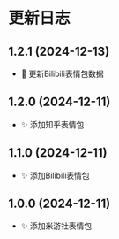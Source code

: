 # 更新日志

## 1.2.1 (2024-12-13)

- 🍱 更新Bilibili表情包数据

## 1.2.0 (2024-12-11)

- ✨ 添加知乎表情包

## 1.1.0 (2024-12-11)

- ✨ 添加Bilibili表情包

## 1.0.0 (2024-12-11)

- ✨ 添加米游社表情包
